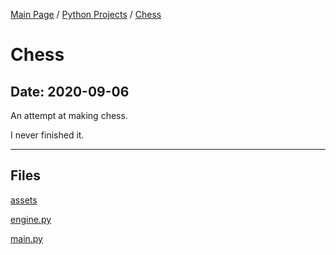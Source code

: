 [Main Page](/) / [Python Projects](/python) / [Chess](/python/2020-05-27_Flatten)

# Chess

## Date: 2020-09-06

An attempt at making chess.

I never finished it.

-----

## Files

[assets](assets)

[engine.py](engine.py)

[main.py](main.py)